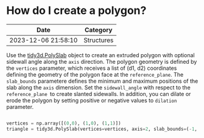 # How do I create a polygon?

| Date       | Category    |
|------------|-------------|
| 2023-12-06 21:58:10 | Structures |


Use the [tidy3d.PolySlab](https://docs.flexcompute.com/projects/tidy3d/en/latest/api/_autosummary/tidy3d.PolySlab.html) object to create an extruded polygon with optional sidewall angle along the `axis` direction. The polygon geometry is defined by the `vertices` parameter, which receives a list of (d1, d2) coordinates defining the geometry of the polygon face at the `reference_plane`. The `slab_bounds` parametere defines the minimum and maximum positions of the slab along the `axis` dimension. Set the `sidewall_angle` with respect to the `reference_plane `to create slanted sidewalls. In addition, you can dilate or erode the polygon by setting positive or negative values to `dilation` parameter.



```python

vertices = np.array([(0,0), (1,0), (1,1)])
triangle = tidy3d.PolySlab(vertices=vertices, axis=2, slab_bounds=(-1, 1))

```


